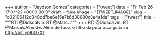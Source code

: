
+++
author = "Jaydson Gomes"
categories = ["tweet"]
date = "Fri Feb 26 17:04:23 +0000 2010"
draft = false
image = "{TWEET_IMAGE}"
slug = "c02106412d348dd7be6e15a7b6d38680c0e4a1da"
tags = ["tweet"]
title = """RT: @Didscalvin: RT @Marc..."""
+++
RT: @Didscalvin: RT @MarceloAllende: Além de tudo, o filho da puta toca guitarra: http://bit.ly/9bO7X1
